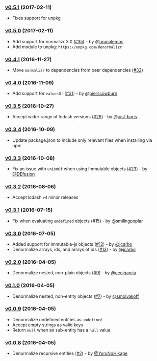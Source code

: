 ### [v0.5.1](https://github.com/gpbl/denormalizr/tree/v0.5.1) (2017-02-11)

* Fixes support for unpkg

### [v0.5.0](https://github.com/gpbl/denormalizr/tree/v0.5.0) (2017-02-11)

* Add support for normalizr 3.0 ([\#35](https://github.com/gpbl/denormalizr/pull/35)) - by [@brunolemos](https://github.com/brunolemos)
* Add module to unpkg: `https://unpkg.com/denormalizr`

### [v0.4.1](https://github.com/gpbl/denormalizr/tree/v0.4.1) (2016-11-27)

* Move `normalizr` to dependencies from peer dependencies ([\#32](https://github.com/gpbl/denormalizr/pull/32))

### [v0.4.0](https://github.com/gpbl/denormalizr/tree/v0.4.0) (2016-11-09)

* Add support for `valuesOf` ([\#31](https://github.com/gpbl/denormalizr/pull/31)) - by [@pierscowburn](https://github.com/pierscowburn)

### [v0.3.5](https://github.com/gpbl/denormalizr/tree/v0.3.5) (2016-10-27)

* Accept wider range of lodash versions ([\#29](https://github.com/gpbl/denormalizr/pull/29)) - by [@just-boris](https://github.com/just-boris)

### [v0.3.4](https://github.com/gpbl/denormalizr/tree/v0.3.4) (2016-10-09)

* Update package.json to include only relevant files when installing via npm

### [v0.3.3](https://github.com/gpbl/denormalizr/tree/v0.3.3) (2016-10-08)

* Fix an issue with `unionOf` when using Immutable objects ([\#23](https://github.com/gpbl/denormalizr/pull/23)) - by [@DEfusion](https://github.com/DEfusion)

### [v0.3.2](https://github.com/gpbl/denormalizr/tree/v0.3.2) (2016-08-06)

* Accept lodash `v4` minor releases

### [v0.3.1](https://github.com/gpbl/denormalizr/tree/v0.3.1) (2016-07-15)

* Fix when evaluating `undefined` objects ([\#15](https://github.com/gpbl/denormalizr/pull/15)) - by [@smilingpoplar](https://github.com/smilingpoplar)

### [v0.3.0](https://github.com/gpbl/denormalizr/tree/v0.3.0) (2016-07-05)

* Added support for immutable-js objects ([\#12](https://github.com/gpbl/denormalizr/pull/12)) - by [@jcarbo](https://github.com/jcarbo)
* Denormalize arrays, ids, and arrays of ids ([\#13](https://github.com/gpbl/denormalizr/pull/13)) - by [@jcarbo](https://github.com/jcarbo)

### [v0.2.0](https://github.com/gpbl/denormalizr/tree/v0.2.0) (2016-04-05)

* Denormalize nested, non-plain objects ([\#9](https://github.com/gpbl/denormalizr/pull/9)) - by [@cecigarcia](https://github.com/cecigarcia)

### [v0.1.0](https://github.com/gpbl/denormalizr/tree/v0.1.0) (2016-04-05)

* Denormalize nested, non-entity objects ([\#7](https://github.com/gpbl/denormalizr/pull/7)) - by [@smolyakoff](https://github.com/smolyakoff)

### [v0.0.9](https://github.com/gpbl/denormalizr/tree/v0.0.9) (2016-04-05)

* Denormalize undefined entities as `undefined`
* Accept empty strings as valid keys
* Return `null` when an sub-entity has a `null` value

### [v0.0.8](https://github.com/gpbl/denormalizr/tree/v0.0.8) (2016-04-05)

* Denormalize recursive entities ([\#2](https://github.com/gpbl/denormalizr/pull/2)) - by  [@YoruNoHikage](https://github.com/YoruNoHikage)

